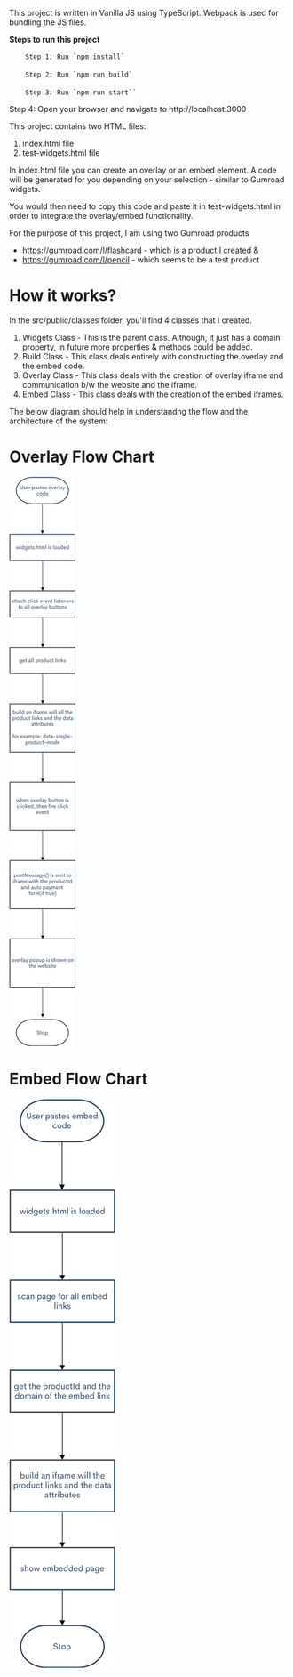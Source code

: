 This project is written in Vanilla JS using TypeScript. Webpack is used for bundling the JS files.

**Steps to run this project**
```
    Step 1: Run `npm install`

    Step 2: Run `npm run build`

    Step 3: Run `npm run start``
```

Step 4: Open your browser and navigate to http://localhost:3000


This project contains two HTML files: 
1. index.html file
2. test-widgets.html file

In index.html file you can create an overlay or an embed element. A code will be generated for you depending on your selection - similar to Gumroad widgets. 

You would then need to copy this code and paste it in test-widgets.html in order to integrate the overlay/embed functionality.

For the purpose of this project, I am using two Gumroad products 
- https://gumroad.com/l/flashcard - which is a product I created &
- https://gumroad.com/l/pencil - which seems to be a test product


<h1> How it works? </h1>

In the src/public/classes folder, you'll find 4 classes that I created.

1. Widgets Class - This is the parent class. Although, it just has a domain property, in future more properties & methods  could be added.
2. Build Class - This class deals entirely with constructing the overlay and the embed code.
3. Overlay Class - This class deals with the creation of overlay iframe and communication b/w the website and the iframe.
4. Embed Class - This class deals with the creation of the embed iframes.

The below diagram should help in understandng the flow and the architecture of the system:

# Overlay Flow Chart
<img src="assets/images/Overlay_Flowchart.png">

# Embed Flow Chart
<img src="assets/images/Embed_Flowchart.png">